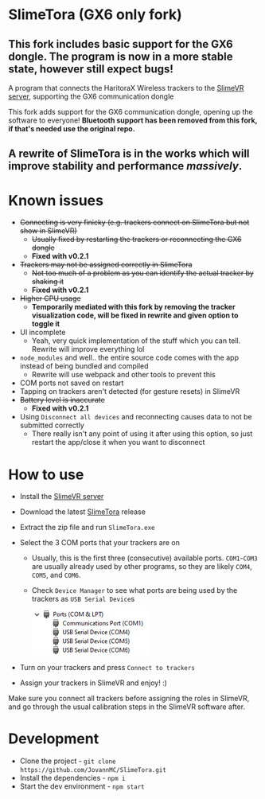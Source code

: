 # SlimeTora (GX6 only fork)
## **This fork includes basic support for the GX6 dongle. The program is now in a more stable state, however still expect bugs!**

A program that connects the HaritoraX Wireless trackers to the [SlimeVR server](https://docs.slimevr.dev/server/index.html), supporting the GX6 communication dongle

This fork adds support for the GX6 communication dongle, opening up the software to everyone! **Bluetooth support has been removed from this fork, if that's needed use the original repo.**

## A rewrite of SlimeTora is in the works which will improve stability and performance *massively*.

# Known issues
- ~~Connecting is very finicky (e.g. trackers connect on SlimeTora but not show in SlimeVR)~~
  - ~~Usually fixed by restarting the trackers or reconnecting the GX6 dongle~~
  - **Fixed with v0.2.1**
- ~~Trackers may not be assigned correctly in SlimeTora~~
  - ~~Not too much of a problem as you can identify the actual tracker by shaking it~~
  - **Fixed with v0.2.1**
- ~~Higher CPU usage~~
  - **Temporarily mediated with this fork by removing the tracker visualization code, will be fixed in rewrite and given option to toggle it**
- UI incomplete
  - Yeah, very quick implementation of the stuff which you can tell. Rewrite will improve everything lol
- `node_modules` and well.. the entire source code comes with the app instead of being bundled and compiled
  - Rewrite will use webpack and other tools to prevent this
- COM ports not saved on restart
- Tapping on trackers aren't detected (for gesture resets) in SlimeVR
- ~~Battery level is inaccurate~~
  - **Fixed with v0.2.1**
- Using `Disconnect all devices` and reconnecting causes data to not be submitted correctly
  - There really isn't any point of using it after using this option, so just restart the app/close it when you want to disconnect

# How to use
- Install the [SlimeVR server](https://docs.slimevr.dev/server/index.html)
- Download the latest [SlimeTora](https://github.com/OCSYT/SlimeTora/releases/latest) release
- Extract the zip file and run `SlimeTora.exe`
- Select the 3 COM ports that your trackers are on
  - Usually, this is the first three (consecutive) available ports. `COM1`-`COM3` are usually already used by other programs, so they are likely `COM4`, `COM5`, and `COM6`.
  - Check `Device Manager` to see what ports are being used by the trackers as `USB Serial Device`s

    ![Image of Device Manager under the ports category](comports.png)

- Turn on your trackers and press `Connect to trackers`
- Assign your trackers in SlimeVR and enjoy! :)

Make sure you connect all trackers before assigning the roles in SlimeVR, and go through the usual calibration steps in the SlimeVR software after.

# Development
- Clone the project - `git clone https://github.com/JovannMC/SlimeTora.git`
- Install the dependencies - `npm i`
- Start the dev environment - `npm start`
